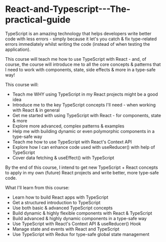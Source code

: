 # React-and-Typescript---The-practical-guide


TypeScript is an amazing technology that helps developers write better code with less errors - simply because it let's you catch & fix type-related errors immediately whilst writing the code (instead of when testing the application).

This course will teach me how to use TypeScript with React - and, of course, the course will introduce me to all the core concepts & patterns that I need to work with components, state, side effects & more in a type-safe way!

This course will:

- Teach me WHY using TypeScript in my React projects might be a good idea
- Introduce me to the key TypeScript concepts I'll need - when working with React & in general
- Get me started with using TypeScript with React - for components, state & more
- Explore more advanced, complex patterns & examples
- Help me with building dynamic or even polymorphic components in a type-safe way
- Teach me how to use TypeScript with React's Context API
- Explore how I can enhance code used with useReducer() with help of TypeScript
- Cover data fetching & useEffect() with TypeScript

By the end of this course, I intend to get new TypeScript + React concepts to apply in my own (future) React projects and write better, more type-safe code.


What I'll learn from this course:
- Learn how to build React apps with TypeScript
- Get a structured introduction to TypeScript
- Use both basic & advanced TypeScript concepts
- Build dynamic & highly flexible components with React & TypeScript
- Build advanced & highly dynamic components in a type-safe way
- Use TypeScript with React's Context API & useReducer() Hook
- Manage state and events with React and TypeScript
- Use TypeScript with Redux for type-safe global state management
